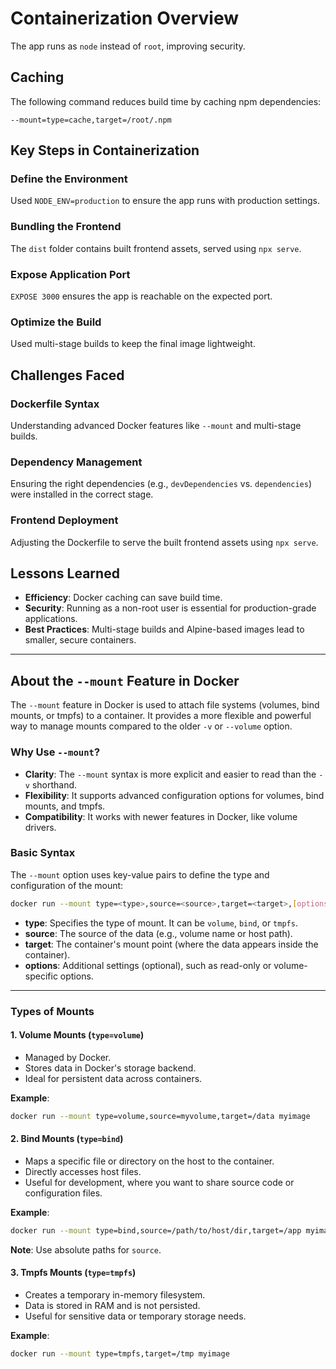 # Containerization Overview

The app runs as `node` instead of `root`, improving security.

## Caching

The following command reduces build time by caching npm dependencies:
```
--mount=type=cache,target=/root/.npm
```

## Key Steps in Containerization

### Define the Environment
Used `NODE_ENV=production` to ensure the app runs with production settings.

### Bundling the Frontend
The `dist` folder contains built frontend assets, served using `npx serve`.

### Expose Application Port
`EXPOSE 3000` ensures the app is reachable on the expected port.

### Optimize the Build
Used multi-stage builds to keep the final image lightweight.

## Challenges Faced

### Dockerfile Syntax
Understanding advanced Docker features like `--mount` and multi-stage builds.

### Dependency Management
Ensuring the right dependencies (e.g., `devDependencies` vs. `dependencies`) were installed in the correct stage.

### Frontend Deployment
Adjusting the Dockerfile to serve the built frontend assets using `npx serve`.

## Lessons Learned

- **Efficiency**: Docker caching can save build time.
- **Security**: Running as a non-root user is essential for production-grade applications.
- **Best Practices**: Multi-stage builds and Alpine-based images lead to smaller, secure containers.

---

## About the `--mount` Feature in Docker

The `--mount` feature in Docker is used to attach file systems (volumes, bind mounts, or tmpfs) to a container. It provides a more flexible and powerful way to manage mounts compared to the older `-v` or `--volume` option.

### Why Use `--mount`?

- **Clarity**: The `--mount` syntax is more explicit and easier to read than the `-v` shorthand.
- **Flexibility**: It supports advanced configuration options for volumes, bind mounts, and tmpfs.
- **Compatibility**: It works with newer features in Docker, like volume drivers.

### Basic Syntax

The `--mount` option uses key-value pairs to define the type and configuration of the mount:
```bash
docker run --mount type=<type>,source=<source>,target=<target>,[options] <image>
```

- **type**: Specifies the type of mount. It can be `volume`, `bind`, or `tmpfs`.
- **source**: The source of the data (e.g., volume name or host path).
- **target**: The container's mount point (where the data appears inside the container).
- **options**: Additional settings (optional), such as read-only or volume-specific options.

---

### Types of Mounts

#### 1. Volume Mounts (`type=volume`)
- Managed by Docker.
- Stores data in Docker's storage backend.
- Ideal for persistent data across containers.

**Example**:
```bash
docker run --mount type=volume,source=myvolume,target=/data myimage
```

#### 2. Bind Mounts (`type=bind`)
- Maps a specific file or directory on the host to the container.
- Directly accesses host files.
- Useful for development, where you want to share source code or configuration files.

**Example**:
```bash
docker run --mount type=bind,source=/path/to/host/dir,target=/app myimage
```
**Note**: Use absolute paths for `source`.

#### 3. Tmpfs Mounts (`type=tmpfs`)
- Creates a temporary in-memory filesystem.
- Data is stored in RAM and is not persisted.
- Useful for sensitive data or temporary storage needs.

**Example**:
```bash
docker run --mount type=tmpfs,target=/tmp myimage
```

